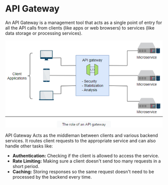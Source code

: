 # API Gateway
An API Gateway is a management tool that acts as a single point of entry for all the API calls from clients (like apps or web browsers) to services (like data storage or processing services). 

<img src="img/API Gateway.png">

API Gateway Acts as the middleman between clients and various backend services. It routes client requests to the appropriate service and can also handle other tasks like:
- **Authentication:** Checking if the client is allowed to access the service.
- **Rate Limiting:** Making sure a client doesn't send too many requests in a short period.
- **Caching:** Storing responses so the same request doesn't need to be processed by the backend every time.